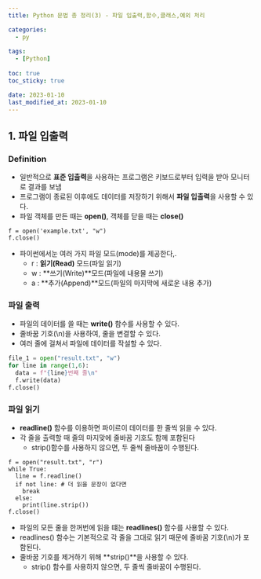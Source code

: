 ```yaml
---
title: Python 문법 총 정리(3) - 파일 입출력,함수,클래스,예외 처리

categories: 
  - py
  
tags:
  - [Python]
  
toc: true
toc_sticky: true

date: 2023-01-10
last_modified_at: 2023-01-10
---
```


## 1. 파일 입출력
### Definition
- 일반적으로 **표준 입출력**을 사용하는 프로그램은 키보드로부터 입력을 받아 모니터로 결과를 보냄
- 프로그램이 종료된 이후에도 데이터를 저장하기 위해서 **파일 입출력**을 사용할 수 있다.
- 파일 객체를 만든 때는 **open()**, 객체를 닫을 때는 **close()**

```
f = open('example.txt', "w")
f.close()
```

- 파이썬에서눈 여러 가지 파일 모드(mode)를 제공한다,.
  - r : **읽기(Read)** 모드(파일 읽기)
  - w : **쓰기(Write)**모드(파일에 내용물 쓰기)
  - a : **추가(Append)**모드(파일의 마지막에 새로운 내용 추가)

### 파일 출력
- 파일의 데이터를 쓸 때는 **write()** 함수를 사용할 수 있다.
- 줄바꿈 기호(\n)을 사용하여, 줄을 변결할 수 있다.
- 여러 줄에 걸쳐서 파일에 데이터를 작설할 수 있다.

```python
file_1 = open("result.txt", "w")
for line in range(1,6):
  data = f"{line}번째 줄\n"
  f.write(data)
f.close()
```

### 파일 읽기
- **readline()** 함수를 이용하면 파이르이 데이터를 한 줄씩 읽을 수 있다.
- 각 줄을 출력할 때 줄의 마지맞에 줄바꿈 기호도 함께 포함된다
  - strip()함수를 사용하지 않으면, 두 줄씩 줄바꿈이 수행된다.

```pyhton
f = open("result.txt", "r")
while True:
  line = f.readline()
  if not line: # 더 읽을 문장이 없다면  
    break
  else:
    print(line.strip())
f.close()
```

- 파일의 모든 줄을 한꺼번에 읽을 떄는 **readlines()** 함수를 사용할 수 있다.
- readlines() 함수는 기본적으로 각 줄을 그대로 읽기 때문에 줄바꿈 기호(\n)가 포함된다.
- 줄바꿈 기호를 제거하기 위해 **strip()**을 사용할 수 있다.
  - strip() 함수를 사용하지 않으면, 두 줄씩 줄바꿈이 수행된다.
